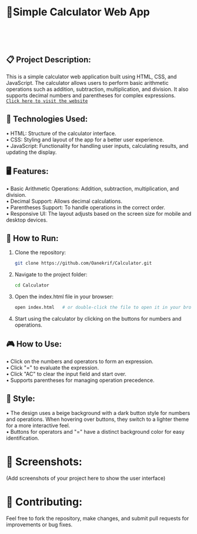 # 🧮Simple Calculator Web App</br></br></br>


## 📋 Project Description:
This is a simple calculator web application built using HTML, CSS, and JavaScript. The calculator allows users to perform basic arithmetic operations such as addition, subtraction, multiplication, and division. It also supports decimal numbers and parentheses for complex expressions.</br> [`Click here to visit the website`](https://oanekrif.github.io/Calculator/) </br>

## 🔧 Technologies Used:
• HTML: Structure of the calculator interface.</br>
• CSS: Styling and layout of the app for a better user experience.</br>
• JavaScript: Functionality for handling user inputs, calculating results, and updating the display.</br>

## 🖥️ Features:
• Basic Arithmetic Operations: Addition, subtraction, multiplication, and division.</br>
• Decimal Support: Allows decimal calculations.</br>
• Parentheses Support: To handle operations in the correct order.</br>
• Responsive UI: The layout adjusts based on the screen size for mobile and desktop devices.</br>

## 🚀 How to Run:
1. Clone the repository:
    ```bash
   git clone https://github.com/Oanekrif/Calculator.git
2. Navigate to the project folder:
    ```bash
   cd Calculator
3. Open the index.html file in your browser:
    ```bash
   open index.html   # or double-click the file to open it in your browser
4. Start using the calculator by clicking on the buttons for numbers and operations.

## 🎮 How to Use:
• Click on the numbers and operators to form an expression.</br>
• Click "=" to evaluate the expression.</br>
• Click "AC" to clear the input field and start over.</br>
• Supports parentheses for managing operation precedence.</br>

## 🎨 Style:
• The design uses a beige background with a dark button style for numbers and operations. When hovering over buttons, they switch to a lighter theme for a more interactive feel.</br>
• Buttons for operators and "=" have a distinct background color for easy identification.</br>

# 📸 Screenshots:
(Add screenshots of your project here to show the user interface)</br>

# 📑 Contributing:
Feel free to fork the repository, make changes, and submit pull requests for improvements or bug fixes.</br>
